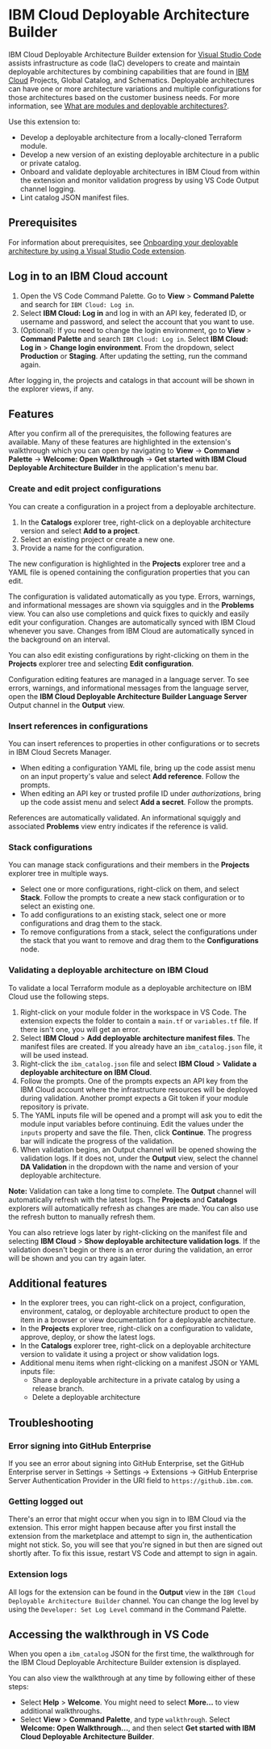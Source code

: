 # IBM Cloud Deployable Architecture Builder

IBM Cloud Deployable Architecture Builder extension for [Visual Studio Code](https://code.visualstudio.com/) assists infrastructure as code (IaC) developers to create and maintain deployable architectures by combining capabilities that are found in [IBM Cloud](https://cloud.ibm.com) Projects, Global Catalog, and Schematics. Deployable architectures can have one or more architecture variations and multiple configurations for those architectures based on the customer business needs. For more information, see [What are modules and deployable architectures?](https://cloud.ibm.com/docs/secure-enterprise?topic=secure-enterprise-understand-module-da).

Use this extension to:

- Develop a deployable architecture from a locally-cloned Terraform module.
- Develop a new version of an existing deployable architecture in a public or private catalog.
- Onboard and validate deployable architectures in IBM Cloud from within the extension and monitor validation progress by using VS Code Output channel logging.
- Lint catalog JSON manifest files.

## Prerequisites

For information about prerequisites, see [Onboarding your deployable architecture by using a Visual Studio Code extension](https://cloud.ibm.com/docs/secure-enterprise?topic=secure-enterprise-vs-code-extension&interface=ui#onboard-before).

## Log in to an IBM Cloud account

1. Open the VS Code Command Palette. Go to **View** > **Command Palette** and search for `IBM Cloud: Log in`.
2. Select **IBM Cloud: Log in** and log in with an API key, federated ID, or username and password, and select the account that you want to use.
3. (Optional): If you need to change the login environment, go to **View** > **Command Palette** and search `IBM Cloud: Log in`. Select **IBM Cloud: Log in** > **Change login environment**. From the dropdown, select **Production** or **Staging**. After updating the setting, run the command again.

After logging in, the projects and catalogs in that account will be shown in the explorer views, if any.

## Features

After you confirm all of the prerequisites, the following features are available. Many of these features are highlighted in the extension's walkthrough which you can open by navigating to **View** -> **Command Palette** -> **Welcome: Open Walkthrough** -> **Get started with IBM Cloud Deployable Architecture Builder** in the application's menu bar.

### Create and edit project configurations

You can create a configuration in a project from a deployable architecture.

1. In the **Catalogs** explorer tree, right-click on a deployable architecture version and select **Add to a project**.
2. Select an existing project or create a new one.
3. Provide a name for the configuration.

The new configuration is highlighted in the **Projects** explorer tree and a YAML file is opened containing the configuration properties that you can edit.

The configuration is validated automatically as you type. Errors, warnings, and informational messages are shown via squiggles and in the **Problems** view. You can also use completions and quick fixes to quickly and easily edit your configuration. Changes are automatically synced with IBM Cloud whenever you save. Changes from IBM Cloud are automatically synced in the background on an interval.

You can also edit existing configurations by right-clicking on them in the **Projects** explorer tree and selecting **Edit configuration**.

Configuration editing features are managed in a language server. To see errors, warnings, and informational messages from the language server, open the **IBM Cloud Deployable Architecture Builder Language Server** Output channel in the **Output** view.

### Insert references in configurations

You can insert references to properties in other configurations or to secrets in IBM Cloud Secrets Manager.

- When editing a configuration YAML file, bring up the code assist menu on an input property's value and select **Add reference**. Follow the prompts.
- When editing an API key or trusted profile ID under _authorizations_, bring up the code assist menu and select **Add a secret**. Follow the prompts.

References are automatically validated. An informational squiggly and associated **Problems** view entry indicates if the reference is valid.

### Stack configurations

You can manage stack configurations and their members in the **Projects** explorer tree in multiple ways.

- Select one or more configurations, right-click on them, and select **Stack**. Follow the prompts to create a new stack configuration or to select an existing one.
- To add configurations to an existing stack, select one or more configurations and drag them to the stack.
- To remove configurations from a stack, select the configurations under the stack that you want to remove and drag them to the **Configurations** node.

### Validating a deployable architecture on IBM Cloud

To validate a local Terraform module as a deployable architecture on IBM Cloud use the following steps.

1. Right-click on your module folder in the workspace in VS Code. The extension expects the folder to contain a `main.tf` or `variables.tf` file. If there isn't one, you will get an error.
2. Select **IBM Cloud** > **Add deployable architecture manifest files**. The manifest files are created. If you already have an `ibm_catalog.json` file, it will be used instead.
3. Right-click the `ibm_catalog.json` file and select **IBM Cloud** > **Validate a deployable architecture on IBM Cloud**.
4. Follow the prompts. One of the prompts expects an API key from the IBM Cloud account where the infrastructure resources will be deployed during validation. Another prompt expects a Git token if your module repository is private.
5. The YAML inputs file will be opened and a prompt will ask you to edit the module input variables before continuing. Edit the values under the `inputs` property and save the file. Then, click **Continue**. The progress bar will indicate the progress of the validation.
6. When validation begins, an Output channel will be opened showing the validation logs. If it does not, under the **Output** view, select the channel **DA Validation** in the dropdown with the name and version of your deployable architecture.

**Note:** Validation can take a long time to complete. The **Output** channel will automatically refresh with the latest logs. The **Projects** and **Catalogs** explorers will automatically refresh as changes are made. You can also use the refresh button to manually refresh them.

You can also retrieve logs later by right-clicking on the manifest file and selecting **IBM Cloud** > **Show deployable architecture validation logs**. If the validation doesn't begin or there is an error during the validation, an error will be shown and you can try again later.

## Additional features

- In the explorer trees, you can right-click on a project, configuration, environment, catalog, or deployable architecture product to open the item in a browser or view documentation for a deployable architecture.
- In the **Projects** explorer tree, right-click on a configuration to validate, approve, deploy, or show the latest logs.
- In the **Catalogs** explorer tree, right-click on a deployable architecture version to validate it using a project or show validation logs.
- Additional menu items when right-clicking on a manifest JSON or YAML inputs file:
    - Share a deployable architecture in a private catalog by using a release branch.
    - Delete a deployable architecture

## Troubleshooting

### Error signing into GitHub Enterprise

If you see an error about signing into GitHub Enterprise, set the GitHub Enterprise server in Settings -> Settings -> Extensions -> GitHub Enterprise Server Authentication Provider in the URI field to `https://github.ibm.com`.

### Getting logged out

There's an error that might occur when you sign in to IBM Cloud via the extension. This error might happen because after you first install the extension from the marketplace and attempt to sign in, the authentication might not stick. So, you will see that you're signed in but then are signed out shortly after. To fix this issue, restart VS Code and attempt to sign in again.

### Extension logs

All logs for the extension can be found in the **Output** view in the `IBM Cloud Deployable Architecture Builder` channel. You can change the log level by using the `Developer: Set Log Level` command in the Command Palette.

## Accessing the walkthrough in VS Code

When you open a `ibm_catalog` JSON for the first time, the walkthrough for the IBM Cloud Deployable Architecture Builder extension is displayed.

You can also view the walkthrough at any time by following either of these steps:

- Select **Help** > **Welcome**. You might need to select **More...** to view additional walkthroughs.
- Select **View** > **Command Palette**, and type `walkthrough`. Select **Welcome: Open Walkthrough...**, and then select **Get started with IBM Cloud Deployable Architecture Builder**.
